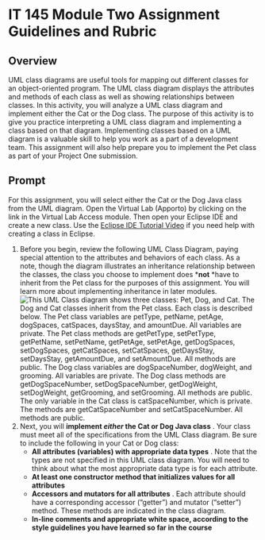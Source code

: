 # IT 145 Module Two Assignment Guidelines and Rubric

## Overview

UML class diagrams are useful tools for mapping out different classes for an object-oriented program. The UML class diagram displays the attributes and methods of each class as well as showing relationships between classes. In this activity, you will analyze a UML class diagram and implement either the Cat or the Dog class. The purpose of this activity is to give you practice interpreting a UML class diagram and implementing a class based on that diagram. Implementing classes based on a UML diagram is a valuable skill to help you work as a part of a development team. This assignment will also help prepare you to implement the Pet class as part of your Project One submission.

## Prompt

For this assignment, you will select either the Cat or the Dog Java class from the UML diagram. Open the Virtual Lab (Apporto) by clicking on the link in the Virtual Lab Access module. Then open your Eclipse IDE and create a new class. Use the [Eclipse IDE Tutorial Video](https://www.youtube.com/watch?v=4CnAQC1pEKk&feature=youtu.be) if you need help with creating a class in Eclipse.

1. Before you begin, review the following UML Class Diagram, paying special attention to the attributes and behaviors of each class. As a note, though the diagram illustrates an inheritance relationship between the classes, the class you choose to implement does ***not** *have to inherit from the Pet class for the purposes of this assignment. You will learn more about implementing inheritance in later modules.![This UML Class diagram shows three classes: Pet, Dog, and Cat. The Dog and Cat classes inherit from the Pet class. Each class is described below. The Pet class variables are petType, petName, petAge, dogSpaces, catSpaces, daysStay, and amountDue. All variables are private. The Pet class methods are getPetType, setPetType, getPetName, setPetName, getPetAge, setPetAge, getDogSpaces, setDogSpaces, getCatSpaces, setCatSpaces, getDaysStay, setDaysStay, getAmountDue, and setAmountDue. All methods are public. The Dog class variables are dogSpaceNumber, dogWeight, and grooming. All variables are private. The Dog class methods are getDogSpaceNumber, setDogSpaceNumber, getDogWeight, setDogWeight, getGrooming, and setGrooming. All methods are public. The only variable in the Cat class is catSpaceNumber, which is private. The methods are getCatSpaceNumber and setCatSpaceNumber. All methods are public.](https://learn.snhu.edu/content/enforced/1465809-IT-145-X3323-OL-TRAD-UG.24EW3/course_documents/IT%20145%20Pet%20BAG%20UML%20Class%20Diagram.png?ou=1465809 "This UML Class diagram shows three classes: Pet, Dog, and Cat. The Dog and Cat classes inherit from the Pet class. Each class is described below. The Pet class variables are petType, petName, petAge, dogSpaces, catSpaces, daysStay, and amountDue. All variables are private. The Pet class methods are getPetType, setPetType, getPetName, setPetName, getPetAge, setPetAge, getDogSpaces, setDogSpaces, getCatSpaces, setCatSpaces, getDaysStay, setDaysStay, getAmountDue, and setAmountDue. All methods are public. The Dog class variables are dogSpaceNumber, dogWeight, and grooming. All variables are private. The Dog class methods are getDogSpaceNumber, setDogSpaceNumber, getDogWeight, setDogWeight, getGrooming, and setGrooming. All methods are public. The only variable in the Cat class is catSpaceNumber, which is private. The methods are getCatSpaceNumber and setCatSpaceNumber. All methods are public.")
2. Next, you will  **implement *either* the Cat or Dog Java class** . Your class must meet all of the specifications from the UML Class diagram. Be sure to include the following in your Cat or Dog class:
   * **All attributes (variables) with appropriate data types** . Note that the types are not specified in this UML class diagram. You will need to think about what the most appropriate data type is for each attribute.
   * **At least one constructor method that initializes values for all attributes**
   * **Accessors and mutators for all attributes** . Each attribute should have a corresponding accessor (“getter”) and mutator (“setter”) method. These methods are indicated in the class diagram.
   * **In-line comments and appropriate white space, according to the style guidelines you have learned so far in the course**
